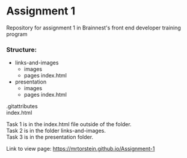 # Assignment 1
Repository for assignment 1 in Brainnest's front end developer training program

### Structure:
  - links-and-images
    - images
    - pages
    index.html
  - presentation
    - images
    - pages
    index.html

.gitattributes  
index.html


Task 1 is in the index.html file outside of the folder.  
Task 2 is in the folder links-and-images.  
Task 3 is in the presentation folder.

Link to view page: https://mrtorstein.github.io/Assignment-1
